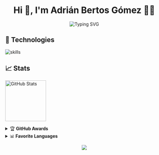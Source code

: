 <!--
##########################################################################################################
##########################################################################################################
##########################################################################################################


    ######                                                             #####
    ########                                                           #######                     
    ###  ####                                                          ##    ##                                            
    ###    ###                                                         ##    ###
    ###    ###  ###   ###  #########  ###   ###  ##     ##  ###   ###  ##     ###   ######    ###   ###
    ###    ###  ###   ###  #########  ###   ###  ##    ##   ###   ###  ##     ###  ########   ###   ###
    ###   ####  ###   ###  #########  ###   ###  ##   ##    ###   ###  ##     ###  ##    ###  ###   ###
    ########    ###   ###  ## ### ##  ###   ###  ##  ##     ###   ###  ##     ###  ##     ##  ###   ### 
    #######     ###   ###  ## ### ##  ###   ###  #####      ###   ###  ##     ###  ##     ##  ###   ###
    ###         ###   ###  ## ### ##  ###   ###  #####      ###   ###  ##     ###  #########  ###   ### 
    ###         ###   ###  ## ### ##  ###   ###  ######      ########  ##     ##   ##         ###   ###
    ###         ###   ###  ## ### ##  ###   ###  ##  ###          ###  ##    ###   ##          ##   ## 
    ###         ###   ###  ## ### ##  ###   ###  ##   ###         ###  ##   ###    ###   ###   ### ###    
    ###         #########  ## ### ##  #########  ##    ###        ###  #######      #######     #####  
    ###           #####    ## ### ##    #####    ##     ###       ###  ######         ###        ###
                                                                 ###     
                                                              ####


##########################################################################################################
##########################################################################################################
##########################################################################################################
-->

<!-- Readme Typing SVG - https://github.com/denvercoder1/readme-typing-svg -->

<h1 align="center">Hi 👋, I'm Adrián Bertos Gómez 👨‍💻</h1>
<div align="center">
    <img src="https://readme-typing-svg.demolab.com?font=Roboto&size=30&pause=1000&color=82aaff&width=435&center=true&vCenter=true&lines=PumukyDev;Open-Source+Enthusiast;Cybersecurity;Firefox+❤️;AI+Research+Interested;Automation+Seeker;Privacy;Network+Config+Tinkerer" alt="Typing SVG"/>
</div>



## 🔧 Technologies

![skills](https://skillicons.dev/icons?i=html,css,js,php,laravel,git,bash,powershell,arch,ansible,docker,mysql&theme=dark)


## 📈 Stats

<!--Credits: https://github.com/anuraghazra/github-readme-stats-->
  <img
    height="130px"
    align="center"
    alt="GitHub Stats"
    src="https://github-readme-stats.vercel.app/api?username=PumukyDev&show_icons=true&include_all_commits=true&line_height=21&title_color=89ddff&text_color=82aaff&bg_color=0000&ring_color=82aaff&hide_border=true&border_radius=2.9&number_format=long&custom_title=PumukyDev%27s%20Github%20Stats"
  />

<details>
    <summary>🏆 <b>GitHub Awards</b></summary><br/>

<div>
 
 ![trophy](https://github-profile-trophy.vercel.app/?username=PumukyDev&title=Stars,Followers,Commits&no-bg=true&no-frame=true&theme=discord)
 
</div>

</details>

<details>
    <summary>📊 <b>Favorite Languages</b></summary><br/>

![Top Langs](https://github-readme-stats.vercel.app/api/top-langs/?username=PumukyDev&layout=compact&count_private=true&show_icons=true&theme=blueberry-duo&title_color=89ddff&text_color=82aaff&bg_color=0000&ring_color=82aaff&hide_border=true&border_radius=2.9)




</details>

<!--
<a href="https://git.io/typing-svg"><img src="https://readme-typing-svg.demolab.com?font=Fira+Code&pause=1000&width=435&lines==>" alt="Typing SVG" /></a>
-->

<p align='center'>
    <a href="https://visitorbadge.io/status?path=https%3A%2F%2Fgithub.com%2FPumukyDev">
        <img src="https://api.visitorbadge.io/api/visitors?path=https%3A%2F%2Fgithub.com%2FPumukyDev&labelColor=%23263759&countColor=%2382aaff&style=flat" />
    </a>
</p>
